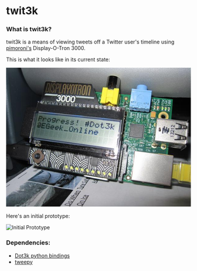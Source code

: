 twit3k
======

### What is twit3k?
twit3k is a means of viewing tweets off a Twitter user's timeline using [pimoroni's](http://www.pimoroni.com) Display-O-Tron 3000.

This is what it looks like in its current state:

![What it looks like](https://raw.githubusercontent.com/ElectronicsGeek/twit3k/master/img/twit3k.jpg)

Here's an initial prototype:

![Initial Prototype](https://raw.githubusercontent.com/ElectronicsGeek/twit3k/master/img/First_Prototype.gif)

### Dependencies:
- [Dot3k python bindings](https://github.com/pimoroni/dot3k)
- [tweepy](https://github.com/tweepy/tweepy)
